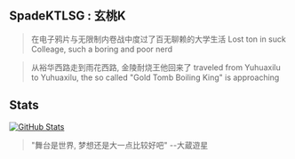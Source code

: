 ## SpadeKTLSG : 玄桃K

>在电子鸦片与无限制内卷战中度过了百无聊赖的大学生活  Lost ton in suck Colleage, such a boring and poor nerd

>从裕华西路走到雨花西路, 金陵耐烧王他回来了  traveled from Yuhuaxilu to Yuhuaxilu, the so called "Gold Tomb Boiling King" is approaching

## Stats

<a href="https://github.com/SpadeKtlsg">
  <img align="center" alt="GitHub Stats" src="https://github-readme-stats.vercel.app/api?username=SpadeKTLSG&show_icons=true&include_all_commits=true" />
</a>

>"舞台是世界, 梦想还是大一点比较好吧"  --大蔵遊星
